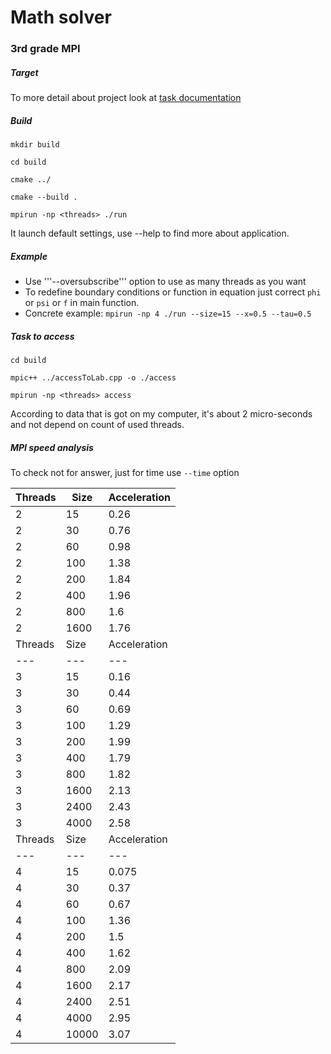 # Math solver #
### 3rd grade MPI ###

##### Target #####
To more detail about project look at [task documentation](task.pdf)
##### Build #####

```mkdir build ```

```cd build```

```cmake ../```

```cmake --build .```

```mpirun -np <threads> ./run```

It launch default settings, use --help to find more about application.

##### Example #####

* Use '''--oversubscribe''' option to use as many threads as you want
* To redefine boundary conditions or function in equation just correct ```phi``` or ```psi``` or ```f``` in main function.
* Concrete example: ```mpirun -np 4 ./run --size=15 --x=0.5 --tau=0.5```

##### Task to access #####

```cd build```

```mpic++ ../accessToLab.cpp -o ./access```

```mpirun -np <threads> access```

According to data that is got on my computer, it's about 2 micro-seconds
and not depend on count of used threads.

##### MPI speed analysis #####

To check not for answer, just for time use ```--time``` option

| Threads | Size | Acceleration |
| --- | --- | --- |
| 2 | 15 | 0.26 |
| 2 | 30 | 0.76 |
| 2 | 60 | 0.98 |
| 2 | 100 | 1.38 |
| 2 | 200 | 1.84 |
| 2 | 400 | 1.96 |
| 2 | 800 | 1.6 |
| 2 | 1600 | 1.76 |
| Threads | Size | Acceleration |
| --- | --- | --- |
| 3 | 15 | 0.16 |
| 3 | 30 | 0.44 |
| 3 | 60 | 0.69 |
| 3 | 100 | 1.29 |
| 3 | 200 | 1.99 |
| 3 | 400 | 1.79 |
| 3 | 800 | 1.82 |
| 3 | 1600 | 2.13 |
| 3 | 2400 | 2.43 |
| 3 | 4000 | 2.58 |
| Threads | Size | Acceleration |
| --- | --- | --- |
| 4 | 15 | 0.075 |
| 4 | 30 | 0.37 |
| 4 | 60 | 0.67 |
| 4 | 100 | 1.36 |
| 4 | 200 | 1.5 |
| 4 | 400 | 1.62 |
| 4 | 800 | 2.09 |
| 4 | 1600 | 2.17 |
| 4 | 2400 | 2.51 |
| 4 | 4000 | 2.95 |
| 4 | 10000 | 3.07 |